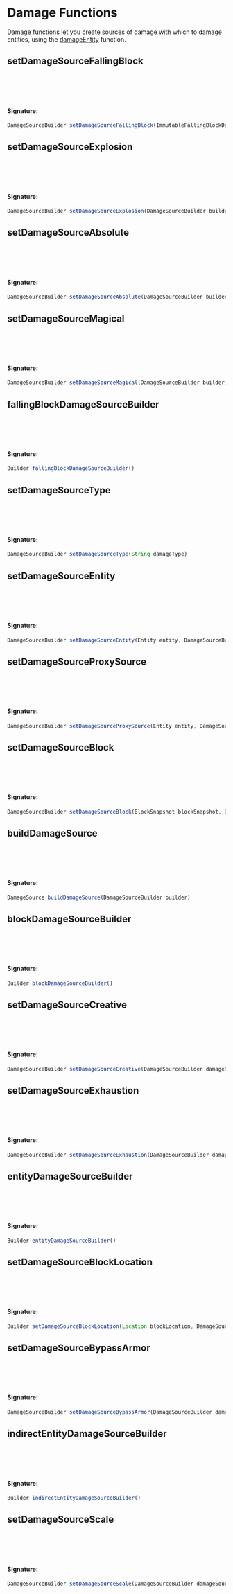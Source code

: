 # Damage Functions
 Damage functions let you create sources of damage with which to damage entities,
 using the [damageEntity](https://atherys.com/docs/Entity-Functions.html#damageentity) function.

## setDamageSourceFallingBlock

<h4 style="padding-top: 4.6rem"> Signature: </h4>

```js
DamageSourceBuilder setDamageSourceFallingBlock(ImmutableFallingBlockData immutableFallingBlockData, DamageSourceBuilder builder)
```

## setDamageSourceExplosion

<h4 style="padding-top: 4.6rem"> Signature: </h4>

```js
DamageSourceBuilder setDamageSourceExplosion(DamageSourceBuilder builder)
```

## setDamageSourceAbsolute

<h4 style="padding-top: 4.6rem"> Signature: </h4>

```js
DamageSourceBuilder setDamageSourceAbsolute(DamageSourceBuilder builder)
```

## setDamageSourceMagical

<h4 style="padding-top: 4.6rem"> Signature: </h4>

```js
DamageSourceBuilder setDamageSourceMagical(DamageSourceBuilder builder)
```

## fallingBlockDamageSourceBuilder

<h4 style="padding-top: 4.6rem"> Signature: </h4>

```js
Builder fallingBlockDamageSourceBuilder()
```

## setDamageSourceType

<h4 style="padding-top: 4.6rem"> Signature: </h4>

```js
DamageSourceBuilder setDamageSourceType(String damageType)
```

## setDamageSourceEntity

<h4 style="padding-top: 4.6rem"> Signature: </h4>

```js
DamageSourceBuilder setDamageSourceEntity(Entity entity, DamageSourceBuilder builder)
```

## setDamageSourceProxySource

<h4 style="padding-top: 4.6rem"> Signature: </h4>

```js
DamageSourceBuilder setDamageSourceProxySource(Entity entity, DamageSourceBuilder builder)
```

## setDamageSourceBlock

<h4 style="padding-top: 4.6rem"> Signature: </h4>

```js
DamageSourceBuilder setDamageSourceBlock(BlockSnapshot blockSnapshot, DamageSourceBuilder builder)
```

## buildDamageSource

<h4 style="padding-top: 4.6rem"> Signature: </h4>

```js
DamageSource buildDamageSource(DamageSourceBuilder builder)
```

## blockDamageSourceBuilder

<h4 style="padding-top: 4.6rem"> Signature: </h4>

```js
Builder blockDamageSourceBuilder()
```

## setDamageSourceCreative

<h4 style="padding-top: 4.6rem"> Signature: </h4>

```js
DamageSourceBuilder setDamageSourceCreative(DamageSourceBuilder damageSourceBuilder)
```

## setDamageSourceExhaustion

<h4 style="padding-top: 4.6rem"> Signature: </h4>

```js
DamageSourceBuilder setDamageSourceExhaustion(DamageSourceBuilder damageSourceBuilder, Double exhaustion)
```

## entityDamageSourceBuilder

<h4 style="padding-top: 4.6rem"> Signature: </h4>

```js
Builder entityDamageSourceBuilder()
```

## setDamageSourceBlockLocation

<h4 style="padding-top: 4.6rem"> Signature: </h4>

```js
Builder setDamageSourceBlockLocation(Location blockLocation, DamageSourceBuilder builder)
```

## setDamageSourceBypassArmor

<h4 style="padding-top: 4.6rem"> Signature: </h4>

```js
DamageSourceBuilder setDamageSourceBypassArmor(DamageSourceBuilder damageSourceBuilder)
```

## indirectEntityDamageSourceBuilder

<h4 style="padding-top: 4.6rem"> Signature: </h4>

```js
Builder indirectEntityDamageSourceBuilder()
```

## setDamageSourceScale

<h4 style="padding-top: 4.6rem"> Signature: </h4>

```js
DamageSourceBuilder setDamageSourceScale(DamageSourceBuilder damageSourceBuilder)
```

